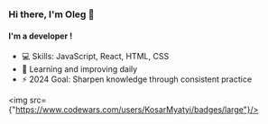 ### Hi there, I'm Oleg 👋
#### I'm a developer !
- 💻 Skills: JavaScript, React, HTML, CSS
- 🌱 Learning and improving daily
- ⚡ 2024 Goal: Sharpen knowledge through consistent practice

<img src={"https://www.codewars.com/users/KosarMyatyi/badges/large"}/>
